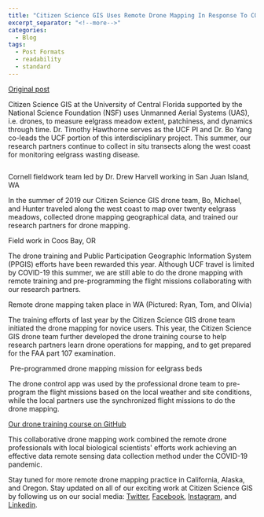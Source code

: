 ```yaml
---
title: "Citizen Science GIS Uses Remote Drone Mapping In Response To COVID-19"
excerpt_separator: "<!--more-->"
categories:
  - Blog
tags:
  - Post Formats
  - readability
  - standard
---
```

[Original post](https://www.citizensciencegis.org/blog/dronecovid19)

Citizen Science GIS at the University of Central Florida supported by the National Science Foundation (NSF) uses Unmanned Aerial Systems (UAS), i.e. drones, to measure eelgrass meadow extent, patchiness, and dynamics through time. Dr. Timothy Hawthorne serves as the UCF PI and Dr. Bo Yang co-leads the UCF portion of this interdisciplinary project. This summer, our research partners continue to collect in situ transects along the west coast for monitoring eelgrass wasting disease.

<img src="{{ site.url }}{{ site.baseurl }}/assets/images/Posts/20200070701.png" alt="">

Cornell fieldwork team led by Dr. Drew Harvell working in San Juan Island, WA

In the summer of 2019 our Citizen Science GIS drone team, Bo, Michael, and Hunter traveled along the west coast to map over twenty eelgrass meadows, collected drone mapping geographical data, and trained our research partners for drone mapping.


Field work in Coos Bay, OR

The drone training and Public Participation Geographic Information System (PPGIS) efforts have been rewarded this year. Although UCF travel is limited by COVID-19 this summer, we are still able to do the drone mapping with remote training and pre-programming the flight missions collaborating with our research partners. 


Remote drone mapping taken place in WA (Pictured: Ryan, Tom, and Olivia)

The training efforts of last year by the Citizen Science GIS drone team initiated the drone mapping for novice users. This year, the Citizen Science GIS drone team further developed the drone training course to help research partners learn drone operations for mapping, and to get prepared for the FAA part 107 examination. 

<img src="{{ site.url }}{{ site.baseurl }}/assets/images/Posts/20200070702.png" alt="">
Pre-programmed drone mapping mission for eelgrass beds

The drone control app was used by the professional drone team to pre-program the flight missions based on the local weather and site conditions, while the local partners use the synchronized flight missions to do the drone mapping. 


[Our drone training course on GitHub](https://geofly.io/DroneMapping/)

This collaborative drone mapping work combined the remote drone professionals with local biological scientists' efforts work achieving an effective data remote sensing data collection method under the COVID-19 pandemic.

Stay tuned for more remote drone mapping practice in California, Alaska, and Oregon. Stay updated on all of our exciting work at Citizen Science GIS by following us on our social media: [Twitter](https://twitter.com/citizen_gis?lang=en), [Facebook](https://www.facebook.com/citizensciencegis/), [Instagram](https://www.instagram.com/citizensciencegis/), and [Linkedin](https://www.linkedin.com/company/citizensciencegis/).
